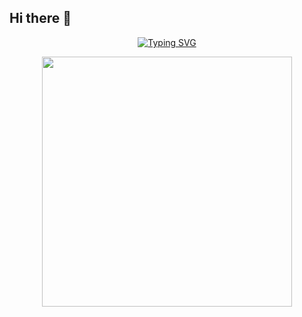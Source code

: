 ## Hi there 👋


<p align="center">
<a href="https://git.io/typing-svg"><img src="https://readme-typing-svg.demolab.com?font=Georgia&weight=800&pause=1000&size=33&color=042D5E&width=370&height=100&lines=Hi+%2C+I'm+Razan%F0%9F%91%8B" alt="Typing SVG" /></a>
</p>
<p align="center">
<picture> <img align="center" src="![video_6 d86d01139302](https://github.com/user-attachments/assets/9a050c5d-442d-4b93-ab51-51c22fa1ce77)
" width = 400px></picture>
</p>
<!--
**hanadiasfour/hanadiasfour** is a ✨ _special_ ✨ repository because its `README.md` (this file) appears on your GitHub profile.

Here are some ideas to get you started:

- 🔭 I’m currently working on ...
- 🌱 I’m currently learning ...
- 👯 I’m looking to collaborate on ...
- 🤔 I’m looking for help with ...
- 💬 Ask me about ...
- 📫 How to reach me: ...
- 😄 Pronouns: ...
- ⚡ Fun fact: ...
-->
